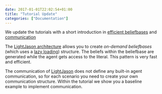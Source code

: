 ```yaml
---
date: 2017-01-01T22:02:54+01:00
title: "Tutorial Update"
categories: ["Documentation"]
---
```

We update the tutorials with a short introduction in [efficient beliefbases](/tutorials/efficient-beliefbase) and [communication](/tutorials/communication) <!--more--> 

The [LightJason architecture](/) allows you to create _on-demand beliefbases_ (which uses a [lazy loading](https://en.wikipedia.org/wiki/Lazy_loading)) structure. The beliefs within the beliefbase are generated while the agent gets access to the literal. This pattern is very fast and efficient.

The communication of [LightJason](/) does not define any built-in agent communication, so for each scenario you need to create your own communication structure. Within the tutorial we show you a baseline example to implement communication.

